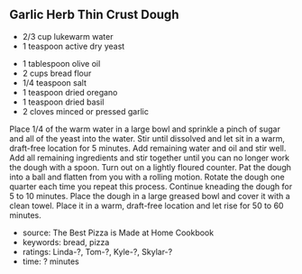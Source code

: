 Garlic Herb Thin Crust Dough
----------------------------

- 2/3 cup lukewarm water
- 1 teaspoon active dry yeast
<!-- -->
- 1 tablespoon olive oil
- 2 cups bread flour
- 1/4 teaspoon salt
- 1 teaspoon dried oregano
- 1 teaspoon dried basil
- 2 cloves minced or pressed garlic

Place 1/4 of the warm water in a large bowl and sprinkle a pinch of
sugar and all of the yeast into the water.  Stir until dissolved and
let sit in a warm, draft-free location for 5 minutes.  Add remaining
water and oil and stir well.  Add all remaining ingredients and stir
together until you can no longer work the dough with a spoon.  Turn
out on a lightly floured counter.  Pat the dough into a ball and
flatten from you with a rolling motion.  Rotate the dough one quarter
each time you repeat this process.  Continue kneading the dough for 5
to 10 minutes.  Place the dough in a large greased bowl and cover it
with a clean towel.  Place it in a warm, draft-free location and let
rise for 50 to 60 minutes.

- source: The Best Pizza is Made at Home Cookbook
- keywords: bread, pizza
- ratings: Linda-?, Tom-?, Kyle-?, Skylar-?
- time: ? minutes

